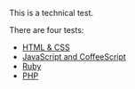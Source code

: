 This is a technical test.

There are four tests:

* [HTML & CSS](https://github.com/willhall88/technical-test/tree/master/css-code-test)
* [JavaScript and CoffeeScript](https://github.com/willhall88/technical-test/tree/master/js-code-test)
* [Ruby](https://github.com/willhall88/technical-test/tree/master/ruby-code-test)
* [PHP](https://github.com/willhall88/technical-test/tree/master/php-code-test)

